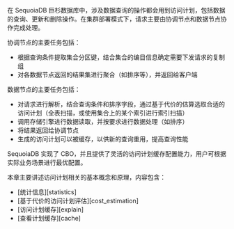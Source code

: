 [^_^]:
    概述

在 SequoiaDB 巨杉数据库中，涉及数据查询的操作都会用到访问计划，包括数据的查询、更新和删除操作。在集群部署模式下，请求主要由协调节点和数据节点协作完成处理。

协调节点的主要任务包括：

+ 根据查询条件提取集合分区键，结合集合的编目信息确定需要下发请求的复制组
+ 对各数据节点返回的结果集进行聚合（如排序等），并返回给客户端

数据节点的主要任务包括：

+ 对请求进行解析，结合查询条件和排序字段，通过基于代价的估算选取合适的访问计划（全表扫描，或使用集合上的某个索引进行索引扫描）
+ 调用存储引擎进行数据读取，并按要求进行数据处理（如排序）
+ 将结果返回给协调节点
+ 生成的访问计划可以被缓存，以供新的查询重用，提高查询性能

SequoiaDB 实现了 CBO，并且提供了灵活的访问计划缓存配置能力，用户可根据实际业务场景进行最优配置。

本章主要讲述访问计划相关的基本概念和原理，内容包含：

+ [统计信息][statistics]
+ [基于代价的访问计划评估][cost_estimation]
+ [访问计划缓存][explain]
+ [查看计划缓存][cache]



[^_^]:
    本文使用到的所有内部链接及引用。
[statistics]:manual/Distributed_Engine/Maintainance/Access_Plan/statistics.md
[cost_estimation]:manual/Distributed_Engine/Maintainance/Access_Plan/cost_estimation.md
[explain]:manual/Distributed_Engine/Maintainance/Access_Plan/explain.md
[cache]:manual/Distributed_Engine/Maintainance/Access_Plan/cache.md